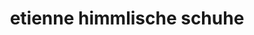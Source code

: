 ---
title: "etienne himmlische schuhe"
url: /boeblingen/etienne-himmlische-schuhe/
shop: Schreibwaren
---
